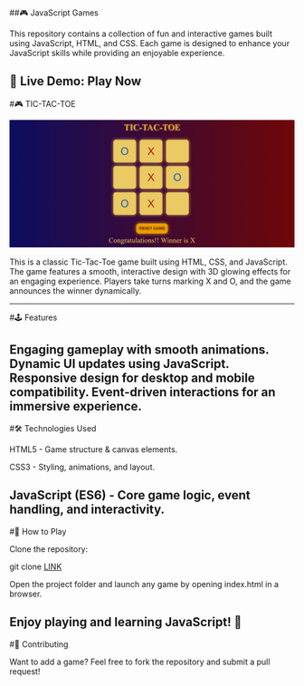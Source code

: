 
##🎮 JavaScript Games

This repository contains a collection of fun and interactive games built using JavaScript, HTML, and CSS. Each game is designed to enhance your JavaScript skills while providing an enjoyable experience.

🔗 Live Demo: Play Now
---

#🎮 TIC-TAC-TOE

![IMAGE ALT](https://github.com/PranavHendre02/Games/blob/3788375aae0345568fabbade0c88d183bcdf04aa/Tic-Tac-Toe/TIC-TAC-TOE.png)

This is a classic Tic-Tac-Toe game built using HTML, CSS, and JavaScript. The game features a smooth, interactive design with 3D glowing effects for an engaging experience. Players take turns marking X and O, and the game announces the winner dynamically.

---
#🕹️ Features

Engaging gameplay with smooth animations.
Dynamic UI updates using JavaScript.
Responsive design for desktop and mobile compatibility.
Event-driven interactions for an immersive experience.
---
#🛠️ Technologies Used

HTML5 - Game structure & canvas elements.

CSS3 - Styling, animations, and layout.

JavaScript (ES6) - Core game logic, event handling, and interactivity.
---
#📌 How to Play

Clone the repository:

git clone [LINK](https://github.com/PranavHendre02/Games.git)

Open the project folder and launch any game by opening index.html in a browser.

Enjoy playing and learning JavaScript! 🚀
---
#🤝 Contributing

Want to add a game? Feel free to fork the repository and submit a pull request!
